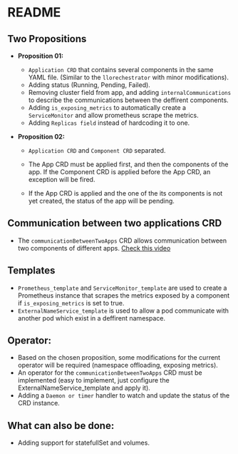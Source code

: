 

# README

## Two Propositions

- **Proposition 01:** 
    * `Application CRD` that contains several components in the same YAML file. (Similar to the `llorechestrator` with minor modifications).
    * Adding status (Running, Pending, Failed).
    * Removing cluster field from app, and adding `internalCommunications` to describe the communications between the deffirent components. 
    * Adding `is_exposing_metrics` to automatically create a `ServiceMonitor` and allow prometheus scrape the metrics.
    * Adding `Replicas field` instead of hardcoding it to one.
 
- **Proposition 02:**
    * `Application CRD` and `Component CRD` separated.
    - The App CRD must be applied     first, and then the components of the app. If the Component CRD is applied before the App CRD, an exception will be fired.

    - If the App CRD is applied and the one of the its components is not yet created, the status of the app will be pending.

## Communication between two applications CRD
- The `communicationBetweenTwoApps` CRD allows communication between two components of different apps. [Check this video](https://www.youtube.com/watch?v=TikEgvwhdJ8)

## Templates

- `Prometheus_template` and `ServiceMonitor_template` are used to create a Prometheus instance that scrapes the metrics exposed by a component if `is_exposing_metrics` is set to true.
- `ExternalNameService_template` is used to allow a pod communicate with another pod which exist in a deffirent namespace. 

## Operator: 
* Based on the chosen proposition, some modifications for the current operator will be required (namespace offloading, exposing metrics).
* An operator for the `communicationBetweenTwoApps` CRD must be implemented  (easy to implement, just configure the ExternalNameService_template and apply it).
* Adding a `Daemon or timer` handler to watch and update the status of the CRD instance.


## What can also be done: 
* Adding support for statefullSet and volumes. 

